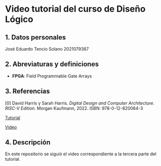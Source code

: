 # Video tutorial del curso de Diseño Lógico

## 1. Datos personales
José Eduardo Tencio Solano 2021079387

## 2. Abreviaturas y definiciones
- **FPGA**: Field Programmable Gate Arrays

## 3. Referencias
[0] David Harris y Sarah Harris. *Digital Design and Computer Architecture. RISC-V Edition.* Morgan Kaufmann, 2022. ISBN: 978-0-12-820064-3

[Tutorial](https://github.com/DJosueMM/open_source_fpga_environment/wiki)

[Video](https://youtu.be/AKO-SaOM7BA?si=rSvYYZRtSM73TahF)

## 4. Descripción
En este repositorio se siguió el video correspondiente a la tercera parte del tutorial.
